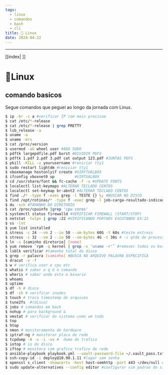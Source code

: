 ```yaml
---
tags:
  - linux
  - comandos
  - bash
  - cli
title: 🐧 Linux
date: 2024-04-22
---
```

___

[[index| ]]
#  🐧Linux
## comando basicos

Segue comandos que peguei ao longo da jornada com Linux.

```bash
$ ip -br -c a #verificar IP com mais precisao
$ cat /etc/*-release
$ cat /etc/*-release | grep PRETTY 
$ lsb_release -a 
$ uname -a 
$ uname -mrs 
$ cat /proc/version
$ usermod -aG wheel user #ADD SUDO 
$ pdftk largepdfile.pdf burst #DIVIDIR PDFS 
$ pdftk 1.pdf 2.pdf 3.pdf cat output 123.pdf #JUNTAS PDFS
$ pkill -KILL -u yourusername #reniciar tty1
$ sudo restart lightdm #reniciar tty1
$ vboxmanage hostonlyif create #VIRYTUALBOX 
$ ifconfig vboxnet0 up         #VIRTUALBOX
$ cd /usr/share/font && fc-cache -f -v #UPDATE FONTS
$ localectl list-keymaps #ALTERAR TECLADO CENTOS
$ localectl set-keymap br-abnt2 #ALTERAR TECLADO CENTOS
$ find ./* -type f -exec grep -l TESTE {} \; #BUSCAR NO DISCO
$ find /opt/rotinas/* -type f -exec grep -l job-carga-resultado-indicador.php {} \;
$ du -sch #TAMANHO DO DIRETORIO
$ cat /proc/cpuinfo |grep 'cpu cores'
$ systemctl status firewalld #VERIFICAR FIREWALL (START/STOP)
$ netstat -tulpn | grep :22 #VIRIFICANDO PORTARS ESCUTANDO EX:22
$ ss -lnt
$ yum list installed
$ stress -c 24 --vm 2 --io 50 --vm-bytes 60G -t 60s #teste estress
$ stress -c 32 --vm 2 --io 50 --vm-bytes 4G -t 30s # -c qtde de processadores e comecar gradativo a qtde de memoria
$ ln -s [caminho diretorio] [nome]
$ yum remove `rpm -q kernel | grep -v 'uname -r'` #remover todos os kernels somente fico o em uso
$ lsblk verificar #tamanho total do disco
$ grep -r palavra [caminho] #BUSCA NO ARQUIVO PALAVRA ESPECIFICA
$ dracut -v -f
$ w # verifica user e cpu etc
$ whatis # saber o q é o comando 
$ wheris # saber onde esta o binario
$ whoami 
$ uptime
$ df -h # disco
$ df -ih # verificar inodes
$ touch # troca timestemp do arquivos
$ tune2fs  #(disco)
$ jobs # comandos em back
$ nohup # para background &
$ vmstat # verificar do sistema como um todo 
$ top
$ htop
$ nmon # monitoramento de hardware
$ iptraf-ng # monitorar placa de rede
$ tcpdump -A -s -i -vv #  dumo do trafico
$ iotop # io do disco
$ iftop # monitora com grafico trafico de rede
$ ansible-playbook playbook.yml --vault-password-file ~/.vault_pass.txt -b #executar playbook ansible
$ ssh-copy-id -i deploy@10.90.1.11 #logar sem senha
$ openssl s_client -showcerts -host host-semhttp -port 443 </dev/null #verificar cadea de certificados 
$ sudo update-alternatives --config editor #configurar vim padrao do sistema ubuntu
```



<script src="https://giscus.app/client.js" data-repo="douglastos/douglastos.github.io" data-repo-id="R_kgDOLvf9iw"
data-category="General" data-category-id="DIC_kwDOLixoLc4CeGqc" data-mapping="title"data-strict="1"data-reactions-enabled="1"data-emit-metadata="0"data-input-position="bottom"data-theme="dark"data-lang="pt"crossorigin="anonymous"async>
</script>
